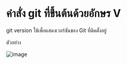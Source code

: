 # คำสั่ง git ที่ขึ้นต้นด้วยอักษร V
git version ใช้เพื่อแสดงเวอร์ชันของ Git ที่ติดตั้งอยู่

ตัวอย่าง 

![image](https://github.com/KanyakornPuengmon/Git_A-Z_Mission_65030018/assets/144195697/8167015f-c340-4076-850b-30f5564026aa)
